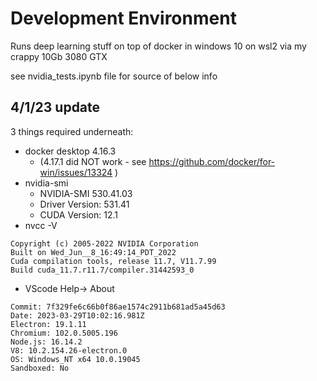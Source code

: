 # Development Environment 
Runs deep learning stuff on top of docker in windows 10 on wsl2 via my crappy 10Gb 3080 GTX

see nvidia_tests.ipynb file for source of below info

## 4/1/23 update 
3 things required underneath:
* docker desktop 4.16.3 
  * (4.17.1 did NOT work - see https://github.com/docker/for-win/issues/13324 )
* nvidia-smi
    * NVIDIA-SMI 530.41.03
    * Driver Version: 531.41
    * CUDA Version: 12.1
* nvcc -V
```nvcc: NVIDIA (R) Cuda compiler driver
Copyright (c) 2005-2022 NVIDIA Corporation
Built on Wed_Jun__8_16:49:14_PDT_2022
Cuda compilation tools, release 11.7, V11.7.99
Build cuda_11.7.r11.7/compiler.31442593_0
```

* VScode Help-> About

```Version: 1.77.0 (user setup)
Commit: 7f329fe6c66b0f86ae1574c2911b681ad5a45d63
Date: 2023-03-29T10:02:16.981Z
Electron: 19.1.11
Chromium: 102.0.5005.196
Node.js: 16.14.2
V8: 10.2.154.26-electron.0
OS: Windows_NT x64 10.0.19045
Sandboxed: No
```

